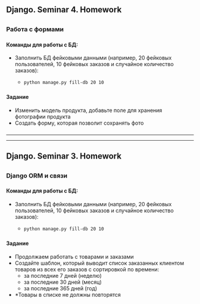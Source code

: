 ## Django. Seminar 4. Homework


##

### Работа с формами
###

#### Команды для работы с БД:
- Заполнить БД фейковыми данными (например, 20 фейковых пользователей, 10 фейковых заказов и случайное количество заказов): 
  -     python manage.py fill-db 20 10


###
#### Задание

- Изменить модель продукта, добавьте поле для хранения фотографии продукта
- Создать форму, которая позволит сохранять фото  

###

---

---

## Django. Seminar 3. Homework


##

### Django ORM и связи
###

#### Команды для работы с БД:
- Заполнить БД фейковыми данными (например, 20 фейковых пользователей, 10 фейковых заказов и случайное количество заказов): 
  -     python manage.py fill-db 20 10


###
#### Задание

- Продолжаем работать с товарами и заказами
- Создайте шаблон, который выводит список заказанных клиентом товаров из всех его заказов с сортировкой по времени:
    - за последние 7 дней (неделю)
    - за последние 30 дней (месяц)
    - за последние 365 дней (год)
- *Товары в списке не должны повторятся